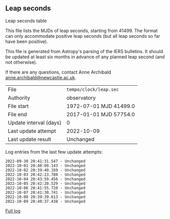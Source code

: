 
## Leap seconds

Leap seconds table

This file lists the MJDs of leap seconds, starting from 41499.
The format can only accommodate positive leap seconds (but all
leap seconds so far have been positive).

This file is generated from Astropy's parsing of the IERS
bulletins. It should be updated at least six months in advance
of any planned leap second (and not otherwise).

If there are any questions, contact Anne Archibald
<anne.archibald@newcastle.ac.uk>.

|     |     |
|:--- |:--- |
| File | `tempo/clock/leap.sec` |
| Authority | observatory |
| File start | 1972-07-01 MJD 41499.0 |
| File end | 2017-01-01 MJD 57754.0 |
| Update interval (days) | 0 |
| Last update attempt | 2022-10-09 |
| Last update result | Unchanged |

Log entries from the last few update attempts:
```
2022-09-30 20:41:31.547 - Unchanged
2022-10-01 20:40:09.143 - Unchanged
2022-10-02 20:39:40.169 - Unchanged
2022-10-03 20:42:23.788 - Unchanged
2022-10-04 20:43:59.456 - Unchanged
2022-10-05 20:42:20.529 - Unchanged
2022-10-06 20:41:55.720 - Unchanged
2022-10-07 20:41:30.741 - Unchanged
2022-10-08 20:39:39.613 - Unchanged
2022-10-09 20:40:37.438 - Unchanged
```
[Full log](https://raw.githubusercontent.com/ipta/pulsar-clock-corrections/main/log/tempo/clock/leap.sec.log)
